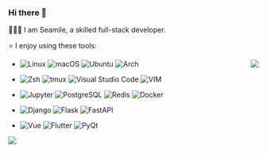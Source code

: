 ### Hi there 👋

🧑🏻‍💻 I am Seamile, a skilled full-stack developer.

⭐️ I enjoy using these tools:

<img align="right" src="https://github-readme-stats-sigma-five.vercel.app/api?username=seamile&show_icons=true&count_private=true" />

- ![Linux](https://img.shields.io/badge/-Linux-FCC624?logoColor=fff&style=flat-square&logo=Linux)
![macOS](https://img.shields.io/badge/-macOS-000?logoColor=fff&style=flat-square&logo=apple)
![Ubuntu](https://img.shields.io/badge/-Ubuntu-E95420?logoColor=fff&style=flat-square&logo=Ubuntu)
![Arch](https://img.shields.io/badge/-Arch-1793D1?logoColor=fff&style=flat-square&logo=ArchLinux)

- ![Zsh](https://img.shields.io/badge/-Zsh-F15A24?logoColor=fff&style=flat-square&logo=Zsh)
![tmux](https://img.shields.io/badge/-tmux-1BB91F?logoColor=fff&style=flat-square&logo=tmux)
![Visual Studio Code](https://img.shields.io/badge/-VSCode-007ACC?logoColor=fff&style=flat-square&logo=Visual%20Studio%20Code)
![VIM](https://img.shields.io/badge/-VIM-019733?logoColor=fff&style=flat-square&logo=vim)

- ![Jupyter](https://img.shields.io/badge/-Jupyter-F37626?logoColor=fff&style=flat-square&logo=Jupyter)
![PostgreSQL](https://img.shields.io/badge/-PostgreSQL-4169E1?logoColor=fff&style=flat-square&logo=PostgreSQL)
![Redis](https://img.shields.io/badge/-Redis-DC382D?logoColor=fff&style=flat-square&logo=Redis)
![Docker](https://img.shields.io/badge/-Docker-2496ED?logoColor=fff&style=flat-square&logo=Docker)

- ![Django](https://img.shields.io/badge/-Django-092E20?logoColor=fff&style=flat-square&logo=Django)
![Flask](https://img.shields.io/badge/-Flask-000?logoColor=fff&style=flat-square&logo=Flask)
![FastAPI](https://img.shields.io/badge/-FastAPI-009688?logoColor=fff&style=flat-square&logo=FastAPI)

- ![Vue](https://img.shields.io/badge/-Vue-4FC08D?logoColor=fff&style=flat-square&logo=vuedotjs)
![Flutter](https://img.shields.io/badge/-Flutter-02569B?logoColor=fff&style=flat-square&logo=Flutter)
![PyQt](https://img.shields.io/badge/-PyQt-41CD52?logoColor=fff&style=flat-square&logo=qt)


<a  href="https://profile.codersrank.io/user/seamile/">
  <img  src="https://cr-skills-chart-widget.azurewebsites.net/api/api?username=seamile&skills=Python,Shell,Go,Rust,JavaScript,HTML,CSS" />
</a>
